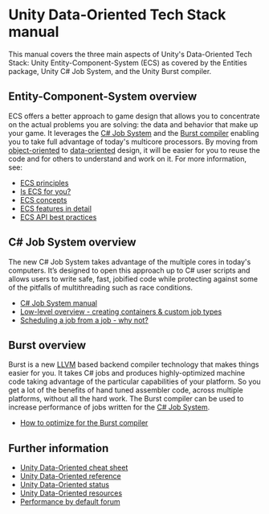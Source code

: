 # Unity Data-Oriented Tech Stack manual

This manual covers the three main aspects of Unity's Data-Oriented Tech Stack: Unity Entity-Component-System (ECS) as covered by the Entities package, Unity C# Job System, and the Unity Burst compiler.

## Entity-Component-System overview

ECS offers a better approach to game design that allows you to concentrate on the actual problems you are solving: the data and behavior that make up your game. It leverages the [C# Job System](#c-job-system-overview) and the [Burst compiler](#burst-overview) enabling you to take full advantage of today's multicore processors. By moving from [object-oriented](https://simple.wikipedia.org/wiki/Object-oriented_programming) to [data-oriented](https://en.wikipedia.org/wiki/Data-oriented_design) design, it will be easier for you to reuse the code and for others to understand and work on it. For more information, see:

- [ECS principles](ecs_principles_and_vision.md)
- [Is ECS for you?](is_ecs_for_you.md)
- [ECS concepts](ecs_concepts.md)
- [ECS features in detail](ecs_in_detail.md)
- [ECS API best practices](ecs_best_practices.md)

## C# Job System overview

The new C# Job System takes advantage of the multiple cores in today's computers. It’s designed to open this approach up to C# user scripts and allows users to write safe, fast, jobified code while protecting against some of the pitfalls of multithreading such as race conditions.

- [C# Job System manual](https://docs.unity3d.com/Manual/JobSystem.html)
- [Low-level overview - creating containers & custom job types](custom_job_types.md)
- [Scheduling a job from a job - why not?](scheduling_a_job_from_a_job.md)

## Burst overview

Burst is a new [LLVM](https://en.wikipedia.org/wiki/LLVM) based backend compiler technology that makes things easier for you. It takes C# jobs and produces highly-optimized machine code taking advantage of the particular capabilities of your platform. So you get a lot of the benefits of hand tuned assembler code, across multiple platforms, without all the hard work. The Burst compiler can be used to increase performance of jobs written for the [C# Job System](#c-job-system-overview). 

- [How to optimize for the Burst compiler](burst_optimization.md)

## Further information

- [Unity Data-Oriented cheat sheet](cheatsheet.md)
- [Unity Data-Oriented reference](reference.md)
- [Unity Data-Oriented status](status.md)
- [Unity Data-Oriented resources](resources.md)
- [Performance by default forum](http://unity3d.com/performance-by-default)